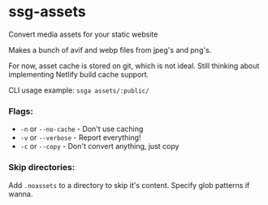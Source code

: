 # ssg-assets
Convert media assets for your static website

Makes a bunch of avif and webp files from jpeg's and png's.

For now, asset cache is stored on git, which is not ideal. Still thinking about implementing Netlify build cache support.

CLI usage example: `ssga assets/:public/`

### Flags:
- `-n` or `--no-cache` - Don't use caching
- `-v` or `--verbose` - Report everything!
- `-c` or `--copy` - Don't convert anything, just copy

### Skip directories:

Add `.noassets` to a directory to skip it's content. Specify glob patterns if wanna.
